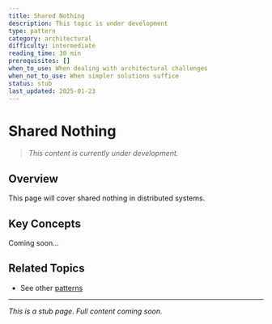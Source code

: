 ```yaml
---
title: Shared Nothing
description: This topic is under development
type: pattern
category: architectural
difficulty: intermediate
reading_time: 30 min
prerequisites: []
when_to_use: When dealing with architectural challenges
when_not_to_use: When simpler solutions suffice
status: stub
last_updated: 2025-01-23
---
```



# Shared Nothing

> *This content is currently under development.*

## Overview

This page will cover shared nothing in distributed systems.

## Key Concepts

Coming soon...

## Related Topics

- See other [patterns](index.md)

---

*This is a stub page. Full content coming soon.*